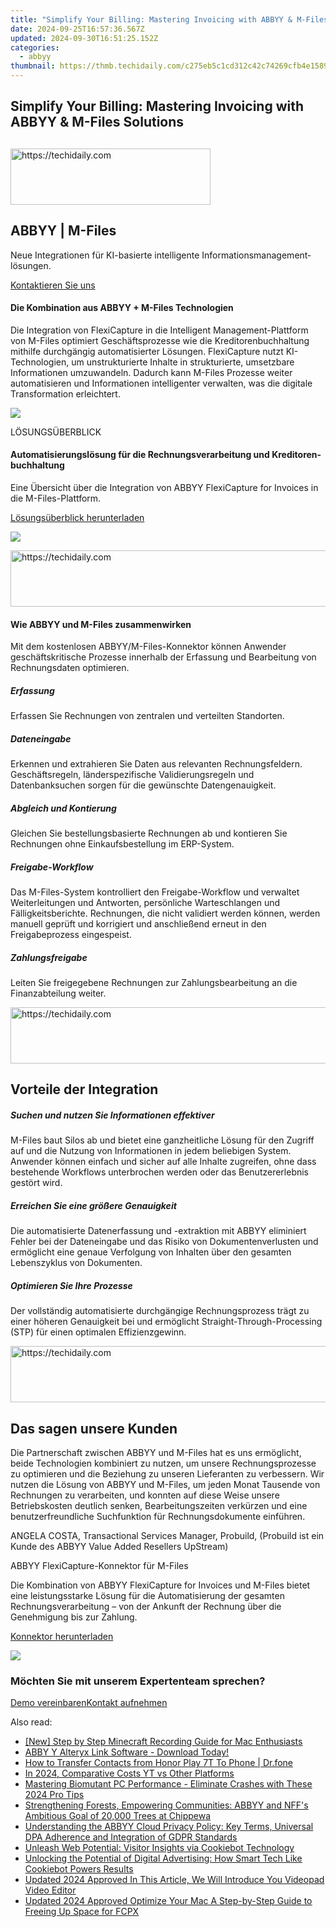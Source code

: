 ```yaml
---
title: "Simplify Your Billing: Mastering Invoicing with ABBYY & M-Files Solutions"
date: 2024-09-25T16:57:36.567Z
updated: 2024-09-30T16:51:25.152Z
categories:
  - abbyy
thumbnail: https://thmb.techidaily.com/c275eb5c1cd312c42c74269cfb4e1589d2e9cb8cab7a9b1adc24ef823b395882.jpg
---
```


## Simplify Your Billing: Mastering Invoicing with ABBYY & M-Files Solutions

## 

<!-- affiliate ads begin -->
<a href="https://wigfever.sjv.io/c/5597632/2014848/22899" target="_top" id="2014848">
  <img src="//a.impactradius-go.com/display-ad/22899-2014848" border="0" alt="https://techidaily.com" width="320" height="90"/>
</a>
<img height="0" width="0" src="https://wigfever.sjv.io/i/5597632/2014848/22899" style="position:absolute;visibility:hidden;" border="0" />
<!-- affiliate ads end -->

## ABBYY | M-Files 

Neue Integrationen für KI-basierte intelligente Informations­management­lösungen.

[Kontaktieren Sie uns](https://tools.techidaily.com/abbyy/products/)

#### Die Kombination aus ABBYY + M-Files Technologien 

Die Integration von FlexiCapture in die Intelligent Management-Plattform von M-Files optimiert Geschäftsprozesse wie die Kreditorenbuchhaltung mithilfe durchgängig automatisierter Lösungen. FlexiCapture nutzt KI-Technologien, um unstrukturierte Inhalte in strukturierte, umsetzbare Informationen umzuwandeln. Dadurch kann M-Files Prozesse weiter automatisieren und Informationen intelligenter verwalten, was die digitale Transformation erleichtert. 

![](https://content.abbyy.com/-/media/project/abbyy/abbyy/products/vantage/vantage_overview_1.jpg?h=716&iar=0&w=1272)

LÖSUNGSÜBERBLICK 

#### Auto­matisierungs­lösung für die Rechnungs­verarbeitung und Kreditoren­buchhaltung 

Eine Übersicht über die Integration von ABBYY FlexiCapture for Invoices in die M-Files-Plattform.

[Lösungsüberblick herunterladen](https://static3.abbyy.com/abbyycommedia/34365/solutionbrief-mfiles-abbyy-integrated-solutions-en.pdf)

![](https://content.abbyy.com/-/media/project/abbyy/abbyy/solutions/digital-document-archiving/drawer-image.jpg?h=392&iar=0&w=696)

<!-- affiliate ads begin -->
<a href="https://aligracehair.sjv.io/c/5597632/1948881/19272" target="_top" id="1948881">
  <img src="//a.impactradius-go.com/display-ad/19272-1948881" border="0" alt="https://techidaily.com" width="728" height="90"/>
</a>
<img height="0" width="0" src="https://aligracehair.sjv.io/i/5597632/1948881/19272" style="position:absolute;visibility:hidden;" border="0" />
<!-- affiliate ads end -->

#### Wie ABBYY und M-Files zusammenwirken 

Mit dem kostenlosen ABBYY/M-Files-Konnektor können Anwender geschäftskritische Prozesse innerhalb der Erfassung und Bearbeitung von Rechnungsdaten optimieren.

##### Erfassung 

Erfassen Sie Rechnungen von zentralen und verteilten Standorten.

##### Dateneingabe 

Erkennen und extrahieren Sie Daten aus relevanten Rechnungsfeldern. Geschäftsregeln, länderspezifische Validierungsregeln und Datenbanksuchen sorgen für die gewünschte Datengenauigkeit.

##### Abgleich und Kontierung 

Gleichen Sie bestellungsbasierte Rechnungen ab und kontieren Sie Rechnungen ohne Einkaufsbestellung im ERP-System.

##### Freigabe-Workflow 

Das M-Files-System kontrolliert den Freigabe-Workflow und verwaltet Weiterleitungen und Antworten, persönliche Warteschlangen und Fälligkeitsberichte. Rechnungen, die nicht validiert werden können, werden manuell geprüft und korrigiert und anschließend erneut in den Freigabeprozess eingespeist.

##### Zahlungsfreigabe 

Leiten Sie freigegebene Rechnungen zur Zahlungsbearbeitung an die Finanzabteilung weiter.

<!-- affiliate ads begin -->
<a href="https://appsumo.8odi.net/c/5597632/2144281/7443" target="_top" id="2144281">
  <img src="//a.impactradius-go.com/display-ad/7443-2144281" border="0" alt="https://techidaily.com" width="728" height="90"/>
</a>
<img height="0" width="0" src="https://appsumo.8odi.net/i/5597632/2144281/7443" style="position:absolute;visibility:hidden;" border="0" />
<!-- affiliate ads end -->

## Vorteile der Integration 

##### Suchen und nutzen Sie Informationen effektiver 

M-Files baut Silos ab und bietet eine ganzheitliche Lösung für den Zugriff auf und die Nutzung von Informationen in jedem beliebigen System. Anwender können einfach und sicher auf alle Inhalte zugreifen, ohne dass bestehende Workflows unterbrochen werden oder das Benutzererlebnis gestört wird.

##### Erreichen Sie eine größere Genauigkeit 

Die automatisierte Datenerfassung und -extraktion mit ABBYY eliminiert Fehler bei der Dateneingabe und das Risiko von Dokumentenverlusten und ermöglicht eine genaue Verfolgung von Inhalten über den gesamten Lebenszyklus von Dokumenten. 

##### Optimieren Sie Ihre Prozesse

Der vollständig automatisierte durchgängige Rechnungsprozess trägt zu einer höheren Genauigkeit bei und ermöglicht Straight-Through-Processing (STP) für einen optimalen Effizienzgewinn.

<!-- affiliate ads begin -->
<a href="https://appsumo.8odi.net/c/5597632/2118306/7443" target="_top" id="2118306">
  <img src="//a.impactradius-go.com/display-ad/7443-2118306" border="0" alt="https://techidaily.com" width="728" height="90"/>
</a>
<img height="0" width="0" src="https://appsumo.8odi.net/i/5597632/2118306/7443" style="position:absolute;visibility:hidden;" border="0" />
<!-- affiliate ads end -->

## Das sagen unsere Kunden

Die Partnerschaft zwischen ABBYY und M-Files hat es uns ermöglicht, beide Technologien kombiniert zu nutzen, um unsere Rechnungsprozesse zu optimieren und die Beziehung zu unseren Lieferanten zu verbessern. Wir nutzen die Lösung von ABBYY und M-Files, um jeden Monat Tausende von Rechnungen zu verarbeiten, und konnten auf diese Weise unsere Betriebskosten deutlich senken, Bearbeitungszeiten verkürzen und eine benutzerfreundliche Suchfunktion für Rechnungsdokumente einführen. 

ANGELA COSTA, Transactional Services Manager, Probuild, (Probuild ist ein Kunde des ABBYY Value Added Resellers UpStream) 

ABBYY FlexiCapture-Konnektor für M-Files 

Die Kombination von ABBYY FlexiCapture for Invoices und M-Files bietet eine leistungsstarke Lösung für die Automatisierung der gesamten Rechnungsverarbeitung – von der Ankunft der Rechnung über die Genehmigung bis zur Zahlung.

[Konnektor herunterladen](https://tools.techidaily.com/abbyy/products/)

![](https://content.abbyy.com/-/media/feature/basecomponents/clients/m-files.png?h=40&iar=0&w=120)

### Möchten Sie mit unserem Expertenteam sprechen?

[Demo vereinbaren](https://tools.techidaily.com/abbyy/products/)[Kontakt aufnehmen](https://tools.techidaily.com/abbyy/products/)

<ins class="adsbygoogle"
     style="display:block"
     data-ad-format="autorelaxed"
     data-ad-client="ca-pub-7571918770474297"
     data-ad-slot="1223367746"></ins>

<ins class="adsbygoogle"
     style="display:block"
     data-ad-client="ca-pub-7571918770474297"
     data-ad-slot="8358498916"
     data-ad-format="auto"
     data-full-width-responsive="true"></ins>

<span class="atpl-alsoreadstyle">Also read:</span>
<div><ul>
<li><a href="https://screen-activity-recording.techidaily.com/new-step-by-step-minecraft-recording-guide-for-mac-enthusiasts/"><u>[New] Step by Step Minecraft Recording Guide for Mac Enthusiasts</u></a></li>
<li><a href="https://discover-alternatives.techidaily.com/abby-y-alteryx-link-software-download-today/"><u>ABBY Y Alteryx Link Software - Download Today!</u></a></li>
<li><a href="https://blog-min.techidaily.com/how-to-transfer-contacts-from-honor-play-7t-to-phone-drfone-by-drfone-transfer-from-android-transfer-from-android/"><u>How to Transfer Contacts from Honor Play 7T To Phone | Dr.fone</u></a></li>
<li><a href="https://extra-tips.techidaily.com/in-2024-comparative-costs-yt-vs-other-platforms/"><u>In 2024, Comparative Costs YT vs Other Platforms</u></a></li>
<li><a href="https://win-solutions.techidaily.com/mastering-biomutant-pc-performance-eliminate-crashes-with-these-2024-pro-tips/"><u>Mastering Biomutant PC Performance - Eliminate Crashes with These 2024 Pro Tips</u></a></li>
<li><a href="https://discover-alternatives.techidaily.com/strengthening-forests-empowering-communities-abbyy-and-nffs-ambitious-goal-of-20000-trees-at-chippewa/"><u>Strengthening Forests, Empowering Communities: ABBYY and NFF's Ambitious Goal of 20,000 Trees at Chippewa</u></a></li>
<li><a href="https://discover-alternatives.techidaily.com/understanding-the-abbyy-cloud-privacy-policy-key-terms-universal-dpa-adherence-and-integration-of-gdpr-standards/"><u>Understanding the ABBYY Cloud Privacy Policy: Key Terms, Universal DPA Adherence and Integration of GDPR Standards</u></a></li>
<li><a href="https://discover-alternatives.techidaily.com/unleash-web-potential-visitor-insights-via-cookiebot-technology/"><u>Unleash Web Potential: Visitor Insights via Cookiebot Technology</u></a></li>
<li><a href="https://discover-alternatives.techidaily.com/unlocking-the-potential-of-digital-advertising-how-smart-tech-like-cookiebot-powers-results/"><u>Unlocking the Potential of Digital Advertising: How Smart Tech Like Cookiebot Powers Results</u></a></li>
<li><a href="https://ai-video-tools.techidaily.com/updated-2024-approved-in-this-article-we-will-introduce-you-videopad-video-editor/"><u>Updated 2024 Approved In This Article, We Will Introduce You Videopad Video Editor</u></a></li>
<li><a href="https://ai-video-tools.techidaily.com/updated-2024-approved-optimize-your-mac-a-step-by-step-guide-to-freeing-up-space-for-fcpx/"><u>Updated 2024 Approved Optimize Your Mac A Step-by-Step Guide to Freeing Up Space for FCPX</u></a></li>
</ul></div>


